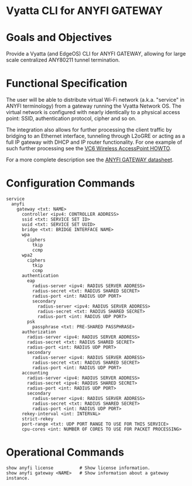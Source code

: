 Vyatta CLI for ANYFI GATEWAY
============================

# Goals and Objectives

Provide a Vyatta (and EdgeOS) CLI for ANYFI GATEWAY, allowing for large scale
centralized ANY80211 tunnel termination.

# Functional Specification

The user will be able to distribute virtual Wi-Fi network (a.k.a. "service" in
ANYFI terminology) from a gateway running the Vyatta Network OS. The virtual
network is configured with nearly identically to a physical access point: SSID,
authentication protocol, cipher and so on.

The integration also allows for further processing the client traffic by bridging
to an Ethernet interface, tunneling through L2oGRE or acting as a full IP gateway
with DHCP and IP router functionality. For one example of such further processing
see the [VC6 Wireless AccessPoint HOWTO](http://www.vyatta.org/node/3443).

For a more complete description see the
[ANYFI GATEWAY datasheet](http://www.anyfinetworks.com/files/anyfi-gateway-datasheet.pdf).

# Configuration Commands

    service
      anyfi
        gateway <txt: NAME>
          controller <ipv4: CONTROLLER ADDRESS>
          ssid <txt: SERVICE SET ID>
          uuid <txt: SERVICE SET UUID>
          bridge <txt: BRIDGE INTERFACE NAME>
          wpa
            ciphers
              tkip
              ccmp
          wpa2
            ciphers
              tkip
              ccmp
          authentication
            eap
              radius-server <ipv4: RADIUS SERVER ADDRESS>
              radius-secret <txt: RADIUS SHARED SECRET>
              radius-port <int: RADIUS UDP PORT>
              secondary
                radius-server <ipv4: RADIUS SERVER ADDRESS>
                radius-secret <txt: RADIUS SHARED SECRET>
                radius-port <int: RADIUS UDP PORT>
            psk
              passphrase <txt: PRE-SHARED PASSPHRASE>
          authorization
            radius-server <ipv4: RADIUS SERVER ADDRESS>
            radius-secret <txt: RADIUS SHARED SECRET>
            radius-port <int: RADIUS UDP PORT>
            secondary
              radius-server <ipv4: RADIUS SERVER ADDRESS>
              radius-secret <txt: RADIUS SHARED SECRET>
              radius-port <int: RADIUS UDP PORT>
          accounting
            radius-server <ipv4: RADIUS SERVER ADDRESS>
            radius-secret <ipv4: RADIUS SHARED SECRET>
            radius-port <int: RADIUS UDP PORT>
            secondary
              radius-server <ipv4: RADIUS SERVER ADDRESS>
              radius-secret <txt: RADIUS SHARED SECRET>
              radius-port <int: RADIUS UDP PORT>
          rekey-interval <int: INTERVAL>
          strict-rekey
          port-range <txt: UDP PORT RANGE TO USE FOR THIS SERVICE>
          cpu-cores <int: NUMBER OF CORES TO USE FOR PACKET PROCESSING>

# Operational Commands

    show anyfi license          # Show license information.
    show anyfi gateway <NAME>   # Show information about a gateway instance.

